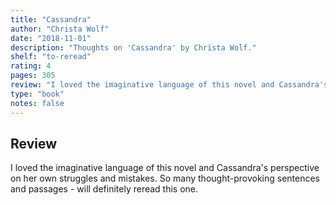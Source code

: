 ```yaml
---
title: "Cassandra"
author: "Christa Wolf"
date: "2018-11-01"
description: "Thoughts on 'Cassandra' by Christa Wolf."
shelf: "to-reread"
rating: 4
pages: 305
review: "I loved the imaginative language of this novel and Cassandra's perspective on her own struggles and mistakes. So many thought-provoking sentences and passages - will definitely reread this one."
type: "book"
notes: false
---
```


## Review

I loved the imaginative language of this novel and Cassandra's perspective on her own struggles and mistakes. So many thought-provoking sentences and passages - will definitely reread this one.
